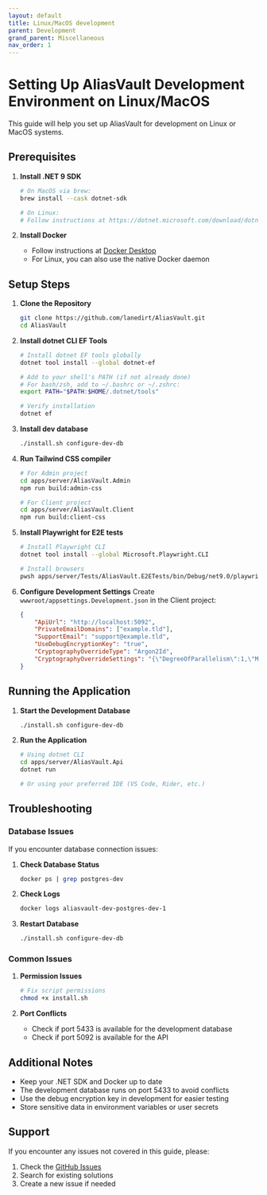 ```yaml
---
layout: default
title: Linux/MacOS development
parent: Development
grand_parent: Miscellaneous
nav_order: 1
---
```


# Setting Up AliasVault Development Environment on Linux/MacOS

This guide will help you set up AliasVault for development on Linux or MacOS systems.

## Prerequisites

1. **Install .NET 9 SDK**
   ```bash
   # On MacOS via brew:
   brew install --cask dotnet-sdk

   # On Linux:
   # Follow instructions at https://dotnet.microsoft.com/download/dotnet/9.0
   ```

2. **Install Docker**
   - Follow instructions at [Docker Desktop](https://www.docker.com/products/docker-desktop)
   - For Linux, you can also use the native Docker daemon

## Setup Steps

1. **Clone the Repository**
   ```bash
   git clone https://github.com/lanedirt/AliasVault.git
   cd AliasVault
   ```

2. **Install dotnet CLI EF Tools**
   ```bash
   # Install dotnet EF tools globally
   dotnet tool install --global dotnet-ef

   # Add to your shell's PATH (if not already done)
   # For bash/zsh, add to ~/.bashrc or ~/.zshrc:
   export PATH="$PATH:$HOME/.dotnet/tools"

   # Verify installation
   dotnet ef
   ```

3. **Install dev database**
   ```bash
   ./install.sh configure-dev-db
   ```

4. **Run Tailwind CSS compiler**
   ```bash
   # For Admin project
   cd apps/server/AliasVault.Admin
   npm run build:admin-css

   # For Client project
   cd apps/server/AliasVault.Client
   npm run build:client-css
   ```

5. **Install Playwright for E2E tests**
   ```bash
   # Install Playwright CLI
   dotnet tool install --global Microsoft.Playwright.CLI

   # Install browsers
   pwsh apps/server/Tests/AliasVault.E2ETests/bin/Debug/net9.0/playwright.ps1 install
   ```

6. **Configure Development Settings**
   Create `wwwroot/appsettings.Development.json` in the Client project:
   ```json
   {
       "ApiUrl": "http://localhost:5092",
       "PrivateEmailDomains": ["example.tld"],
       "SupportEmail": "support@example.tld",
       "UseDebugEncryptionKey": "true",
       "CryptographyOverrideType": "Argon2Id",
       "CryptographyOverrideSettings": "{\"DegreeOfParallelism\":1,\"MemorySize\":1024,\"Iterations\":1}"
   }
   ```

## Running the Application

1. **Start the Development Database**
   ```bash
   ./install.sh configure-dev-db
   ```

2. **Run the Application**
   ```bash
   # Using dotnet CLI
   cd apps/server/AliasVault.Api
   dotnet run

   # Or using your preferred IDE (VS Code, Rider, etc.)
   ```

## Troubleshooting

### Database Issues
If you encounter database connection issues:

1. **Check Database Status**
   ```bash
   docker ps | grep postgres-dev
   ```

2. **Check Logs**
   ```bash
   docker logs aliasvault-dev-postgres-dev-1
   ```

3. **Restart Database**
   ```bash
   ./install.sh configure-dev-db
   ```

### Common Issues

1. **Permission Issues**
   ```bash
   # Fix script permissions
   chmod +x install.sh
   ```

2. **Port Conflicts**
   - Check if port 5433 is available for the development database
   - Check if port 5092 is available for the API

## Additional Notes

- Keep your .NET SDK and Docker up to date
- The development database runs on port 5433 to avoid conflicts
- Use the debug encryption key in development for easier testing
- Store sensitive data in environment variables or user secrets

## Support

If you encounter any issues not covered in this guide, please:
1. Check the [GitHub Issues](https://github.com/lanedirt/AliasVault/issues)
2. Search for existing solutions
3. Create a new issue if needed